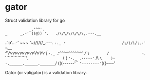 # gator

Struct validation library for go


               _.'^^'.    
    _      _.-' ((@)) '.   ./\/\/\/\/\/\,.---.__
 ..'o'...-'      ~~~    '~/\/\/\/\/\/\__.---.   `-._
:                          /\/\/\/\,-'              `-.__   
^VvvvvvvvvvvVvVv                   |                     `-._
  ;^^^^^^^^^^^`      /             `\        /               `-._
   ```````````````'.`                `\     (                    `'-._
            .-----'`   /\              `\    )--.______.______._______`/ 
           (((------'``  `'--------'`(((----'
           


Gator (or valigator) is a validation library.

